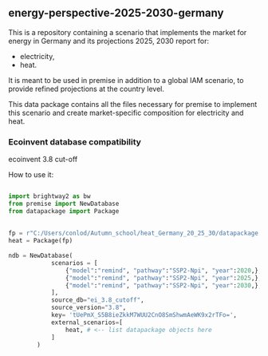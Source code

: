 
## energy-perspective-2025-2030-germany

This is a repository containing a scenario that implements the market for energy in Germany and its projections 2025, 2030 report for:

 - electricity,
 - heat.

It is meant to be used in premise in addition to a global IAM scenario, to provide refined projections at the country level.

This data package contains all the files necessary for premise to implement this scenario and create market-specific composition for electricity and heat.


### Ecoinvent database compatibility
ecoinvent 3.8 cut-off

How to use it:

```python

import brightway2 as bw
from premise import NewDatabase
from datapackage import Package
    
    
fp = r"C:/Users/conlod/Autumn_school/heat_Germany_20_25_30/datapackage.json"
heat = Package(fp)
    
ndb = NewDatabase(
            scenarios = [
                {"model":"remind", "pathway":"SSP2-Npi", "year":2020,},
                {"model":"remind", "pathway":"SSP2-Npi", "year":2025,},
                {"model":"remind", "pathway":"SSP2-Npi", "year":2030,},
            ],        
            source_db="ei_3.8_cutoff",
            source_version="3.8",
            key= 'tUePmX_S5B8ieZkkM7WUU2CnO8SmShwmAeWK9x2rTFo=',
            external_scenarios=[
                heat, # <-- list datapackage objects here
            ] 
        )
        
        
```
